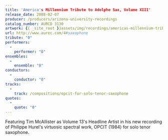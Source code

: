 ```yaml
---
title: 'America's Millennium Tribute to Adolphe Sax, Volume XIII'
release_date: 2008-02-07
producer: /producers/arizona-university-recordings
catalog_number: AURCD 3130
artwork: {{ _site_root }}assets/img/recordings/americas-millennium-tribute-to-adolphe-sax-volume-xiii.jpg
url: http://www.aurec.com/4#saxophone
tribute: "0"
performers: 
  -
    performer: "0"
ensembles: 
  -
    ensemble: "0"
conductors: 
  -
    conductor: "0"
tracks: 
  -
    track: /compositions/opcit-for-solo-tenor-saxophone
quotes: 
  -
    quote: "0"
---
```

Featuring Tim McAllister as Volume 13's Headline Artist in his new recording of Philippe Hurel's virtuosic spectral work, OPCIT (1984) for solo tenor saxophone.